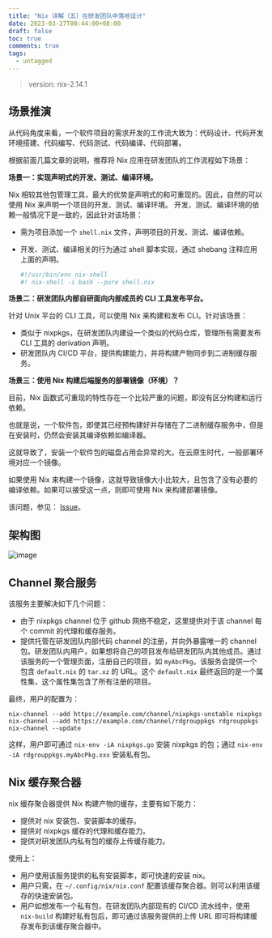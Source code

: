 ```yaml
---
title: "Nix 详解（五）在研发团队中落地设计"
date: 2023-03-27T00:44:00+08:00
draft: false
toc: true
comments: true
tags:
  - untagged
---
```


> version: nix-2.14.1

## 场景推演

从代码角度来看，一个软件项目的需求开发的工作流大致为：代码设计、代码开发环境搭建、代码编写、代码测试、代码编译、代码部署。

根据前面几篇文章的说明，推荐将 Nix 应用在研发团队的工作流程如下场景：

**场景一：实现声明式的开发、测试、编译环境。**

Nix 相较其他包管理工具，最大的优势是声明式的和可重现的。因此，自然的可以使用 Nix 来声明一个项目的开发、测试、编译环境。 开发、测试、编译环境的依赖一般情况下是一致的，因此针对该场景：

* 需为项目添加一个 `shell.nix` 文件，声明项目的开发、测试、编译依赖。
* 开发、测试、编译相关的行为通过 shell 脚本实现，通过 shebang 注释应用上面的声明。

    ```bash
    #!/usr/bin/env nix-shell
    #! nix-shell -i bash --pure shell.nix
    ```

**场景二：研发团队内部自研面向内部成员的 CLI 工具发布平台。**

针对 Unix 平台的 CLI 工具，可以使用 Nix 来构建和发布 CLI。针对该场景：

* 类似于 nixpkgs，在研发团队内建设一个类似的代码仓库，管理所有需要发布 CLI 工具的 derivation 声明。
* 研发团队内 CI/CD 平台，提供构建能力，并将构建产物同步到二进制缓存服务。

**场景三：使用 Nix 构建后端服务的部署镜像（环境）？**

目前，Nix 函数式可重现的特性存在一个比较严重的问题，即没有区分构建和运行依赖。

也就是说，一个软件包，即使其已经预构建好并存储在了二进制缓存服务中，但是在安装时，仍然会安装其编译依赖如编译器。

这就导致了，安装一个软件包的磁盘占用会异常的大。在云原生时代，一般部署环境对应一个镜像。

如果使用 Nix 来构建一个镜像，这就导致镜像大小比较大，且包含了没有必要的编译依赖。如果可以接受这一点，则即可使用 Nix 来构建部署镜像。

该问题，参见： [Issue](https://github.com/NixOS/nix/issues/8107)。

## 架构图

![image](/image/nix-in-org-arch.svg)

## Channel 聚合服务

该服务主要解决如下几个问题：

* 由于 nixpkgs channel 位于 github 网络不稳定，这里提供对于该 channel 每个 commit 的代理和缓存服务。
* 提供托管在研发团队内部代码 channel 的注册，并向外暴露唯一的 channel 包。研发团队内用户，如果想将自己的项目发布给研发团队内其他成员。通过该服务的一个管理页面，注册自己的项目，如 `myAbcPkg`。该服务会提供一个包含 `default.nix` 的 `tar.xz` 的 URL。这个 `default.nix` 最终返回的是一个属性集，这个属性集包含了所有注册的项目。

最终，用户的配置为：

```
nix-channel --add https://example.com/channel/nixpkgs-unstable nixpkgs
nix-channel --add https://example.com/channel/rdgrouppkgs rdgrouppkgs
nix-channel --update
```

这样，用户即可通过 `nix-env -iA nixpkgs.go` 安装 nixpkgs 的包；通过 `nix-env -iA rdgrouppkgs.myAbcPkg.xxx` 安装私有包。

## Nix 缓存聚合器

nix 缓存聚合器提供 Nix 构建产物的缓存，主要有如下能力：

* 提供对 nix 安装包、安装脚本的缓存。
* 提供对 nixpkgs 缓存的代理和缓存能力。
* 提供对研发团队内私有包的缓存上传缓存能力。

使用上：

* 用户使用该服务提供的私有安装脚本，即可快速的安装 nix。
* 用户只需，在 `~/.config/nix/nix.conf` 配置该缓存聚合器。则可以利用该缓存的快速安装包。
* 用户如想发布一个私有包，在研发团队内部现有的 CI/CD 流水线中，使用 `nix-build` 构建好私有包后，即可通过该服务提供的上传 URL 即可将构建缓存发布到该缓存聚合器中。
